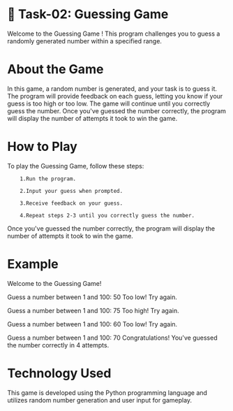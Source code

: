 # 📝 Task-02: Guessing Game

Welcome to the Guessing Game ! This program challenges you to guess a randomly generated number within a specified range.

# About the Game

In this game, a random number is generated, and your task is to guess it. The program will provide feedback on each guess, letting you know if your guess is too high or too low. The game will continue until you correctly guess the number. Once you've guessed the number correctly, the program will display the number of attempts it took to win the game.

# How to Play

To play the Guessing Game, follow these steps:

        1.Run the program.

        2.Input your guess when prompted.

        3.Receive feedback on your guess.

        4.Repeat steps 2-3 until you correctly guess the number.

Once you've guessed the number correctly, the program will display the number of attempts it took to win the game.


# Example
Welcome to the Guessing Game!

Guess a number between 1 and 100: 50
Too low! Try again.

Guess a number between 1 and 100: 75
Too high! Try again.

Guess a number between 1 and 100: 60
Too low! Try again.

Guess a number between 1 and 100: 70
Congratulations! You've guessed the number correctly in 4 attempts.

# Technology Used

This game is developed using the Python programming language and utilizes random number generation and user input for gameplay.



